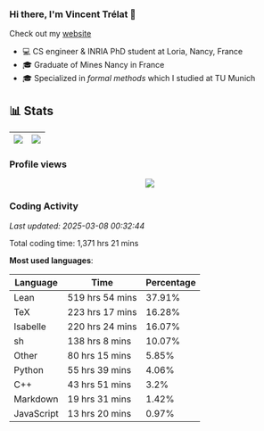 ### Hi there, I'm Vincent Trélat 👋

Check out my [website](https://vtrelat.github.io)

-   💻 CS engineer & INRIA PhD student at Loria, Nancy, France
-   🎓 Graduate of Mines Nancy in France
-   🎓 Specialized in _formal methods_ which I studied at TU Munich

## 📊 **Stats**

| <img align="center" src="https://readme-stats.clckblog.space/api?username=VTrelat&show_icons=true&include_all_commits=true&theme=tokyonight&hide_border=true" /> | <img align="center" src="https://readme-stats.clckblog.space/api/top-langs/?username=VTrelat&layout=compact&theme=tokyonight&hide_border=true" /> |
| ---------------------------------------------------------------------------------------------------------------------------------------------------------------- | ------------------------------------------------------------------------------------------------------------------------------------------------- |

### Profile views

<p align="center">
 <img src="https://profile-counter.glitch.me/VTrelat/count.svg" />
</p>

<!--automations-->
### Coding Activity
_Last updated: 2025-03-08 00:32:44_

Total coding time: 1,371 hrs 21 mins

**Most used languages**:

| Language | Time | Percentage |
| ------------- | ------------- | ------------- |
| Lean | 519 hrs 54 mins | 37.91% |
| TeX | 223 hrs 17 mins | 16.28% |
| Isabelle | 220 hrs 24 mins | 16.07% |
| sh | 138 hrs 8 mins | 10.07% |
| Other | 80 hrs 15 mins | 5.85% |
| Python | 55 hrs 39 mins | 4.06% |
| C++ | 43 hrs 51 mins | 3.2% |
| Markdown | 19 hrs 31 mins | 1.42% |
| JavaScript | 13 hrs 20 mins | 0.97% |

